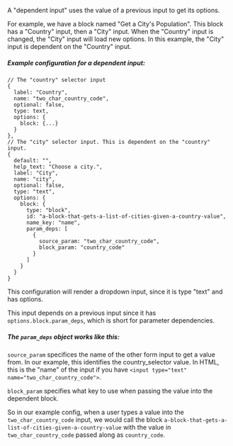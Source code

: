 A "dependent input" uses the value of a previous input to get its options.

For example, we have a block named "Get a City's Population". This block has a "Country" input, then a "City" input.  When the "Country" input is changed, the "City" input will load new options. In this example, the "City" input is dependent on the "Country" input.

##### Example configuration for a dependent input:
```
// The "country" selector input
{
  label: "Country",
  name: "two_char_country_code",
  optional: false,
  type: text,
  options: {
    block: {...}
  }
},
// The "city" selector input. This is dependent on the "country" input.
{
  default: "",
  help_text: "Choose a city.",
  label: "City",
  name: "city",
  optional: false,
  type: "text",
  options: {
    block: {
      type: "block",
      id: "a-block-that-gets-a-list-of-cities-given-a-country-value",
      name_key: "name",
      param_deps: [
        {
          source_param: "two_char_country_code",
          block_param: "country_code"
        }
      ]
    }
  }
}
```

This configuration will render a dropdown input, since it is type "text" and has options. 

This input depends on a previous input since it has `options.block.param_deps`, which is short for parameter dependencies. 

##### The `param_deps` object works like this:

`source_param` specifices the name of the other form input to get a value from. In our example, this identifies the country_selector value. In HTML, this is the "name" of the input if you have `<input type="text" name="two_char_country_code">`.

`block_param` specifies what key to use when passing the value into the dependent block.

So in our example config, when a user types a value into the `two_char_country_code` input, we would call the block `a-block-that-gets-a-list-of-cities-given-a-country-value` with the value in `two_char_country_code` passed along as `country_code`.
